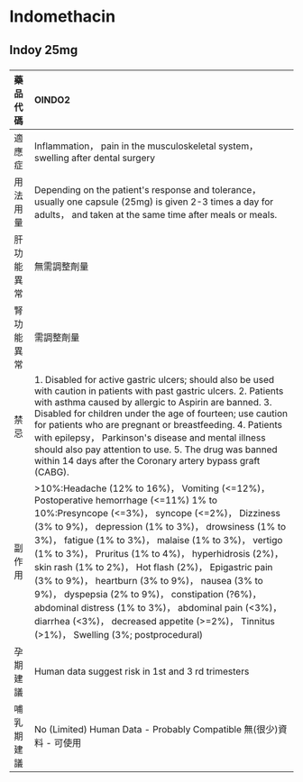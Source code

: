 # Indomethacin

## Indoy 25mg

##### 

| 藥品代碼   | OINDO2                                                                                                                                                                                                                                                                                                                                                                                                                                                                                                                                                                                                                          |
|:-----------|:--------------------------------------------------------------------------------------------------------------------------------------------------------------------------------------------------------------------------------------------------------------------------------------------------------------------------------------------------------------------------------------------------------------------------------------------------------------------------------------------------------------------------------------------------------------------------------------------------------------------------------|
| 適應症     | Inflammation， pain in the musculoskeletal system， swelling after dental surgery                                                                                                                                                                                                                                                                                                                                                                                                                                                                                                                                               |
| 用法用量   | Depending on the patient's response and tolerance， usually one capsule (25mg) is given 2-3 times a day for adults， and taken at the same time after meals or meals.                                                                                                                                                                                                                                                                                                                                                                                                                                                           |
| 肝功能異常 | 無需調整劑量                                                                                                                                                                                                                                                                                                                                                                                                                                                                                                                                                                                                                    |
| 腎功能異常 | 需調整劑量                                                                                                                                                                                                                                                                                                                                                                                                                                                                                                                                                                                                                      |
| 禁忌       | 1. Disabled for active gastric ulcers; should also be used with caution in patients with past gastric ulcers. 2. Patients with asthma caused by allergic to Aspirin are banned. 3. Disabled for children under the age of fourteen; use caution for patients who are pregnant or breastfeeding. 4. Patients with epilepsy， Parkinson's disease and mental illness should also pay attention to use. 5. The drug was banned within 14 days after the Coronary artery bypass graft (CABG).                                                                                                                                       |
| 副作用     | >10%:Headache (12% to 16%)， Vomiting (<=12%)， Postoperative hemorrhage (<=11%) 1% to 10%:Presyncope (<=3%)， syncope (<=2%)， Dizziness (3% to 9%)， depression (1% to 3%)， drowsiness (1% to 3%)， fatigue (1% to 3%)， malaise (1% to 3%)， vertigo (1% to 3%)， Pruritus (1% to 4%)， hyperhidrosis (2%)， skin rash (1% to 2%)， Hot flash (2%)， Epigastric pain (3% to 9%)， heartburn (3% to 9%)， nausea (3% to 9%)， dyspepsia (2% to 9%)， constipation (?6%)， abdominal distress (1% to 3%)， abdominal pain (<3%)， diarrhea (<3%)， decreased appetite (>=2%)， Tinnitus (>1%)， Swelling (3%; postprocedural) |
| 孕期建議   | Human data suggest risk in 1st and 3 rd trimesters                                                                                                                                                                                                                                                                                                                                                                                                                                                                                                                                                                              |
| 哺乳期建議 | No (Limited) Human Data - Probably Compatible 無(很少)資料 - 可使用                                                                                                                                                                                                                                                                                                                                                                                                                                                                                                                                                             |

